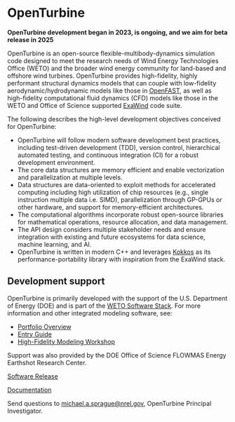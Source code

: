 # OpenTurbine

**OpenTurbine development began in 2023, is ongoing, and we aim for beta release in 2025**

OpenTurbine is an open-source flexible-multibody-dynamics simulation
code designed to meet the research needs of Wind Energy Technologies Office (WETO)
and the broader wind energy community for land-based and offshore wind turbines.
OpenTurbine provides high-fidelity, highly performant structural dynamics
models that can couple with low-fidelity aerodynamic/hydrodynamic models like those
in [OpenFAST](https://github.com/OpenFAST/openfast), as well as high-fidelity
computational fluid dynamics (CFD) models like those in the WETO and Office
of Science supported [ExaWind](https://github.com/Exawind) code suite.

The following describes the high-level development objectives conceived for OpenTurbine:
- OpenTurbine will follow modern software development best practices, 
including test-driven development (TDD), version control,
hierarchical automated testing, and continuous integration (CI) for a
robust development environment.
- The core data structures are memory efficient and enable vectorization
and parallelization at multiple levels.
- Data structures are data-oriented to exploit methods for accelerated computing including
high utilization of chip resources (e.g., single instruction multiple data i.e. SIMD),
parallelization through GP-GPUs or other hardware, and support for memory-efficient
architectures.
- The computational algorithms incorporate robust open-source libraries for
mathematical operations, resource allocation, and data management.
- The API design considers multiple stakeholder needs and ensure
integration with existing and future ecosystems for data science, machine learning,
and AI.
- OpenTurbine is written in modern C++ and leverages [Kokkos](https://github.com/kokkos/kokkos)
as its performance-portability library with inspiration from the ExaWind stack.

## Development support

OpenTurbine is primarily developed with the support of the U.S. Department of Energy (DOE) and is part of the [WETO Software Stack](https://nrel.github.io/WETOStack). For more information and other integrated modeling software, see:
- [Portfolio Overview](https://nrel.github.io/WETOStack/portfolio_analysis/overview.html)
- [Entry Guide](https://nrel.github.io/WETOStack/_static/entry_guide/index.html)
- [High-Fidelity Modeling Workshop](https://nrel.github.io/WETOStack/workshops/user_workshops_2024.html#high-fidelity-modeling)

Support was also provided by the DOE Office of Science FLOWMAS Energy Earthshot Research Center.

[Software Release](https://www.osti.gov/biblio/1908664)

[Documentation](https://exawind.github.io/openturbine/)

Send questions to michael.a.sprague@nrel.gov, OpenTurbine Principal Investigator.
